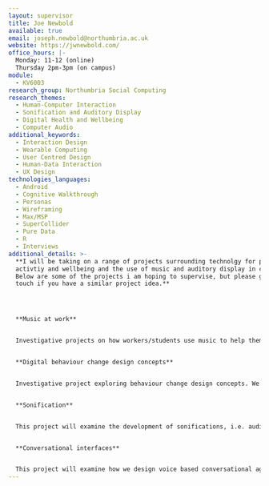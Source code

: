 ```yaml
---
layout: supervisor
title: Joe Newbold
available: true
email: joseph.newbold@northumbria.ac.uk
website: https://jwnewbold.com/
office_hours: |-
  Monday: 11-12 (online)
  Thursday 2pm-3pm (on campus)
module:
  - KV6003
research_group: Northumbria Social Computing
research_themes:
  - Human-Computer Interaction
  - Sonification and Auditory Display
  - Digital Health and Wellbeing
  - Computer Audio
additional_keywords:
  - Interaction Design
  - Wearable Computing
  - User Centred Design
  - Human-Data Interaction
  - UX Design
technologies_languages:
  - Android
  - Cognitive Walkthrough
  - Personas
  - Wireframing
  - Max/MSP
  - SuperCollider
  - Pure Data
  - R
  - Interviews
additional_details: >-
  **I will be taking on a range of projects surrounding technolgy for physical
  activtiy and wellbeing and the use of music and auditory display in computing.
  Below are some of the projects i am hoping to supervise, but please get in
  touch if you have a similar project idea.**




  **Music at work**


  Investigative projects on how workers/students use music to help them focus and take breaks by deploying our prototype tool with participants : <https://radio.eworklife.co.uk/register> this will involve study design, developing study materials and data analysis.


  **Digital behaviour change design concepts**


  Investigative project exploring behaviour change design concepts. We already have a good idea as to how to design “goal setting” and “reward” features, however there are a number of behaviour change techniques that we don’t have concrete design concepts for. This will involve an app review of select behaviour change applications and the development of new design materials which incorporate new behaviour change techniques.


  **Sonification**


  This project will examine the development of sonifications, i.e. auditory displays, that help people reflect on their physical activity data. This will involve developing sonifications using a range of audio-based prototypes and exploring how they help people understand their own activity.


  **Conversational interfaces**


  This project will examine how we design voice based conversational agents, such as Alexa or google assistant. This voice agents are usually designed to appear as human like as possible, this investigative project will examine how non-voice sounds can be used to lower people expectations of these agents and how that impacts their frustration when it makes errors
---
```

